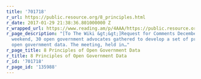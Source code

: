 ```yaml
---
title: '701718'
r_url: https://public.resource.org/8_principles.html
r_date: 2017-01-29 21:38:36.801000000 Z
r_wrapped_url: https://www.reading.am/p/4AAA/https://public.resource.org/8_principles.html
r_page_description: "[To The Wiki &gt;&gt;]Request for Comments December 7-8, 2007—This
  weekend, 30 open government advocates gathered to develop a set of principles of
  open government data. The meeting, held in…"
r_page_title: 8 Principles of Open Government Data
r_title: 8 Principles of Open Government Data
r_id: '701718'
r_page_id: '135988'
---
```


